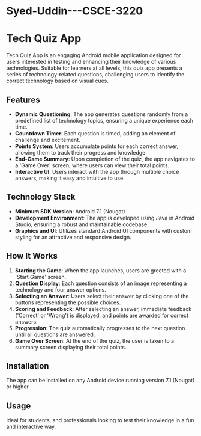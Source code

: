 # Syed-Uddin---CSCE-3220

# Tech Quiz App

Tech Quiz App is an engaging Android mobile application designed for users interested in testing and enhancing their knowledge of various technologies. Suitable for learners at all levels, this quiz app presents a series of technology-related questions, challenging users to identify the correct technology based on visual cues.

## Features

-   **Dynamic Questioning**: The app generates questions randomly from a predefined list of technology topics, ensuring a unique experience each time.
-   **Countdown Timer**: Each question is timed, adding an element of challenge and excitement.
-   **Points System**: Users accumulate points for each correct answer, allowing them to track their progress and knowledge.
-   **End-Game Summary**: Upon completion of the quiz, the app navigates to a 'Game Over' screen, where users can view their total points.
-   **Interactive UI**: Users interact with the app through multiple choice answers, making it easy and intuitive to use.

## Technology Stack

-   **Minimum SDK Version**: Android 7.1 (Nougat)
-   **Development Environment**: The app is developed using Java in Android Studio, ensuring a robust and maintainable codebase.
-   **Graphics and UI**: Utilizes standard Android UI components with custom styling for an attractive and responsive design.

## How It Works

1.  **Starting the Game**: When the app launches, users are greeted with a 'Start Game' screen.
2.  **Question Display**: Each question consists of an image representing a technology and four answer options.
3.  **Selecting an Answer**: Users select their answer by clicking one of the buttons representing the possible choices.
4.  **Scoring and Feedback**: After selecting an answer, immediate feedback ('Correct' or 'Wrong') is displayed, and points are awarded for correct answers.
5.  **Progression**: The quiz automatically progresses to the next question until all questions are answered.
6.  **Game Over Screen**: At the end of the quiz, the user is taken to a summary screen displaying their total points.

## Installation

The app can be installed on any Android device running version 7.1 (Nougat) or higher.

## Usage

Ideal for students, and professionals looking to test their knowledge in a fun and interactive way.
